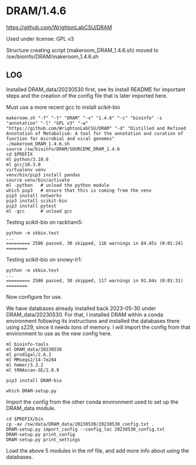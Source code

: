 DRAM/1.4.6
==========

<https://github.com/WrightonLabCSU/DRAM>

Used under license:
GPL v3


Structure creating script (makeroom_DRAM_1.4.6.sh) moved to /sw/bioinfo/DRAM/makeroom_1.4.6.sh

LOG
---

Installed DRAM_data/20230530 first, see its install README for important steps and the creation of the config file that is later imported here.


Must use a more recent gcc to install scikit-bio

    makeroom.sh "-f" "-t" "DRAM" "-v" "1.4.6" "-c" "bioinfo" -s "annotation" "-l" "GPL v3" "-w" "https://github.com/WrightonLabCSU/DRAM" "-d" "Distilled and Refined Annotation of Metabolism: A tool for the annotation and curation of function for microbial and viral genomes"
    ./makeroom_DRAM_1.4.6.sh 
    source /sw/bioinfo/DRAM/SOURCEME_DRAM_1.4.6
    cd $PREFIX
    ml python/3.10.8
    ml gcc/10.3.0
    virtualenv venv
    venv/bin/pip3 install pandas
    source venv/bin/activate
    ml -python   # unload the python module
    which pip3   # ensure that this is coming from the venv
    pip3 install networkx
    pip3 install scikit-bio
    pip3 install pytest
    ml -gcc      # unload gcc

Testing scikit-bio on rackham5:

    python -m skbio.test
    ...
    ========= 2586 passed, 30 skipped, 116 warnings in 84.45s (0:01:24) ========

Testing scikit-bio on snowy-lr1:

    python -m skbio.test
    ...
    ========= 2586 passed, 30 skipped, 117 warnings in 91.84s (0:01:31) ========


Now configure for use.

We have databases already installed back 2023-05-30 under DRAM_data/20230530.
For that, I installed DRAM within a conda environment following its
instructions and installed the databases there using s229, since it needs
*tons* of memory. I will import the config from that environment to use as the
new config here.


    ml bioinfo-tools 
    ml DRAM_data/20230530
    ml prodigal/2.6.3
    ml MMseqs2/14-7e284
    ml hmmer/3.3.2
    ml tRNAscan-SE/2.0.9

    pip3 install DRAM-bio

    which DRAM-setup.py

Import the config from the other conda environment used to set up the DRAM_data module.

    cd $PREFIX/bin
    cp -av /sw/data/DRAM_data/20230530/20230530_config.txt .
    DRAM-setup.py import_config --config_loc 20230530_config.txt 
    DRAM-setup.py print_config
    DRAM-setup.py print_settings

Load the above 5 modules in the mf file, and add more info about using the databases.

